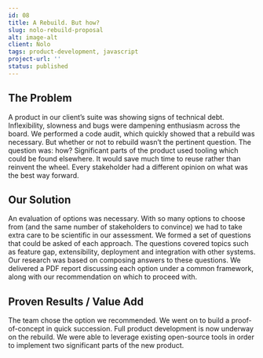 ```yaml
---
id: 08
title: A Rebuild. But how?
slug: nolo-rebuild-proposal
alt: image-alt
client: Nolo
tags: product-development, javascript
project-url: ''
status: published
---
```


<div class="problem">
<h2 class="subheading">The Problem</h2>
<p>
A product in our client’s suite was showing signs of technical debt. Inflexibility, slowness and bugs were dampening enthusiasm across the board. We performed a code audit, which quickly showed that a rebuild was necessary. But whether or not to rebuild wasn’t the pertinent question. The question was: how? Significant parts of the product used tooling which could be found elsewhere. It would save much time to reuse rather than reinvent the wheel. Every stakeholder had a different opinion on what was the best way forward.
</p>
</div>

<div class="solution">
<h2 class="subheading">Our Solution</h2>
<p>
An evaluation of options was necessary. With so many options to choose from (and the same number of stakeholders to convince) we had to take extra care to be scientific in our assessment. We formed a set of questions that could be asked of each approach. The questions covered topics such as feature gap, extensibility, deployment and integration with other systems. Our research was based on composing answers to these questions. We delivered a PDF report discussing each option under a common framework, along with our recommendation on which to proceed with.
</p>
</div>

<div class="value">
<h2 class="subheading">Proven Results / Value Add</h2>
<p>
The team chose the option we recommended. We went on to build a proof-of-concept in quick succession. Full product development is now underway on the rebuild. We were able to leverage existing open-source tools in order to implement two significant parts of the new product.
</p>
</div>
